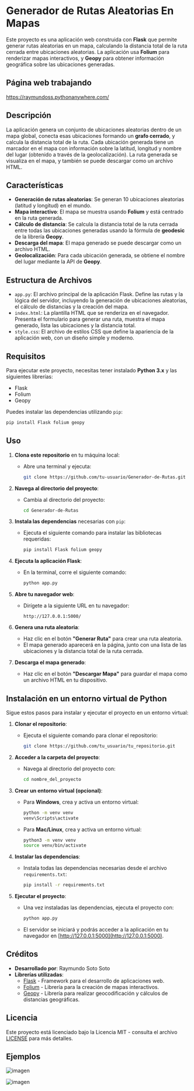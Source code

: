 # Generador de Rutas Aleatorias En Mapas

Este proyecto es una aplicación web construida con **Flask** que permite generar rutas aleatorias en un mapa, calculando la distancia total de la ruta cerrada entre ubicaciones aleatorias. La aplicación usa **Folium** para renderizar mapas interactivos, y **Geopy** para obtener información geográfica sobre las ubicaciones generadas.
## Página web trabajando 
https://raymundoss.pythonanywhere.com/

## Descripción

La aplicación genera un conjunto de ubicaciones aleatorias dentro de un mapa global, conecta esas ubicaciones formando un **grafo cerrado**, y calcula la distancia total de la ruta. Cada ubicación generada tiene un marcador en el mapa con información sobre la latitud, longitud y nombre del lugar (obtenido a través de la geolocalización). La ruta generada se visualiza en el mapa, y también se puede descargar como un archivo HTML.

## Características

- **Generación de rutas aleatorias**: Se generan 10 ubicaciones aleatorias (latitud y longitud) en el mundo.
- **Mapa interactivo**: El mapa se muestra usando **Folium** y está centrado en la ruta generada.
- **Cálculo de distancia**: Se calcula la distancia total de la ruta cerrada entre todas las ubicaciones generadas usando la fórmula de **geodesic** de la librería **Geopy**.
- **Descarga del mapa**: El mapa generado se puede descargar como un archivo HTML.
- **Geolocalización**: Para cada ubicación generada, se obtiene el nombre del lugar mediante la API de **Geopy**.

## Estructura de Archivos

- `app.py`: El archivo principal de la aplicación Flask. Define las rutas y la lógica del servidor, incluyendo la generación de ubicaciones aleatorias, el cálculo de distancias y la creación del mapa.
- `index.html`: La plantilla HTML que se renderiza en el navegador. Presenta el formulario para generar una ruta, muestra el mapa generado, lista las ubicaciones y la distancia total.
- `style.css`: El archivo de estilos CSS que define la apariencia de la aplicación web, con un diseño simple y moderno.

## Requisitos

Para ejecutar este proyecto, necesitas tener instalado **Python 3.x** y las siguientes librerías:

- Flask
- Folium
- Geopy

Puedes instalar las dependencias utilizando `pip`:

```bash
pip install Flask folium geopy

```


## Uso

1. **Clona este repositorio** en tu máquina local:
   - Abre una terminal y ejecuta:
     ```bash
     git clone https://github.com/tu-usuario/Generador-de-Rutas.git
     ```

2. **Navega al directorio del proyecto**:
   - Cambia al directorio del proyecto:
     ```bash
     cd Generador-de-Rutas
     ```

3. **Instala las dependencias** necesarias con `pip`:
   - Ejecuta el siguiente comando para instalar las bibliotecas requeridas:
     ```bash
     pip install Flask folium geopy
     ```

4. **Ejecuta la aplicación Flask**:
   - En la terminal, corre el siguiente comando:
     ```bash
     python app.py
     ```

5. **Abre tu navegador web**:
   - Dirígete a la siguiente URL en tu navegador:
     ```
     http://127.0.0.1:5000/
     ```

6. **Genera una ruta aleatoria**:
   - Haz clic en el botón **"Generar Ruta"** para crear una ruta aleatoria.
   - El mapa generado aparecerá en la página, junto con una lista de las ubicaciones y la distancia total de la ruta cerrada.

7. **Descarga el mapa generado**:
   - Haz clic en el botón **"Descargar Mapa"** para guardar el mapa como un archivo HTML en tu dispositivo.


## Instalación en un entorno virtual de Python

Sigue estos pasos para instalar y ejecutar el proyecto en un entorno virtual:

1. **Clonar el repositorio**:
   - Ejecuta el siguiente comando para clonar el repositorio:
     ```bash
     git clone https://github.com/tu_usuario/tu_repositorio.git
     ```

2. **Acceder a la carpeta del proyecto**:
   - Navega al directorio del proyecto con:
     ```bash
     cd nombre_del_proyecto
     ```

3. **Crear un entorno virtual (opcional)**:
   - Para **Windows**, crea y activa un entorno virtual:
     ```bash
     python -m venv venv
     venv\Scripts\activate
     ```
   - Para **Mac/Linux**, crea y activa un entorno virtual:
     ```bash
     python3 -m venv venv
     source venv/bin/activate
     ```

4. **Instalar las dependencias**:
   - Instala todas las dependencias necesarias desde el archivo `requirements.txt`:
     ```bash
     pip install -r requirements.txt
     ```

5. **Ejecutar el proyecto**:
   - Una vez instaladas las dependencias, ejecuta el proyecto con:
     ```bash
     python app.py
     ```
   - El servidor se iniciará y podrás acceder a la aplicación en tu navegador en [http://127.0.0.1:5000](http://127.0.0.1:5000).


## Créditos

- **Desarrollado por**: Raymundo Soto Soto
- **Librerías utilizadas**:
  - [Flask](https://flask.palletsprojects.com/) - Framework para el desarrollo de aplicaciones web.
  - [Folium](https://python-visualization.github.io/folium/) - Librería para la creación de mapas interactivos.
  - [Geopy](https://geopy.readthedocs.io/en/stable/) - Librería para realizar geocodificación y cálculos de distancias geográficas.

## Licencia

Este proyecto está licenciado bajo la Licencia MIT - consulta el archivo [LICENSE](LICENSE) para más detalles.

## Ejemplos
![imagen](https://github.com/user-attachments/assets/0ba3959d-c4dc-4192-b710-51b0a97f81f0)

![imagen](https://github.com/user-attachments/assets/7647552b-6e00-41a4-a5a1-9d0ec388b8cc)





